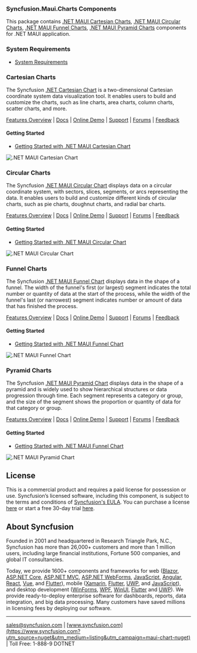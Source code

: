 ### Syncfusion.Maui.Charts Components

This package contains [.NET MAUI Cartesian Charts](https://www.syncfusion.com/maui-controls/maui-cartesian-charts), [.NET MAUI Circular Charts](https://www.syncfusion.com/maui-controls/maui-circular-charts), [.NET MAUI Funnel Charts](https://www.syncfusion.com/maui-controls/maui-funnel-charts), [.NET MAUI Pyramid Charts](https://www.syncfusion.com/maui-controls/maui-pyramid-charts) components for .NET MAUI application.

### System Requirements

* [System Requirements](https://help.syncfusion.com/maui/system-requirements)


### Cartesian Charts

The Syncfusion [.NET Cartesian Chart](https://www.syncfusion.com/maui-controls/maui-cartesian-charts) is a two-dimensional Cartesian coordinate system data visualization tool. It enables users to build and customize the charts, such as line charts, area charts, column charts, scatter charts, and more.

[Features Overview](https://www.syncfusion.com/maui-controls/maui-cartesian-charts) | [Docs](https://help.syncfusion.com/maui/cartesian-charts/overview) | [Online Demo](https://github.com/syncfusion/maui-demos) | [Support](https://support.syncfusion.com/support/tickets/create) | [Forums](https://www.syncfusion.com/forums/maui) | [Feedback](https://www.syncfusion.com/feedback/maui)

#### Getting Started

* [Getting Started with .NET MAUI Cartesian Chart](https://help.syncfusion.com/maui/cartesian-charts/getting-started)

![.NET MAUI Cartesian Chart](https://cdn.syncfusion.com/nuget-readme/maui/net_maui_SfCartesianChart.png)
  
### Circular Charts

The Syncfusion [.NET MAUI Circular Chart](https://www.syncfusion.com/maui-controls/maui-circular-charts) displays data on a circular coordinate system, with sectors, slices,  segments, or arcs representing the data. It enables users to build and customize different kinds of circular charts, such as pie charts, doughnut charts, and radial bar charts.

[Features Overview](https://www.syncfusion.com/maui-controls/maui-circular-charts) | [Docs](https://help.syncfusion.com/maui/circular-charts/overview) | [Online Demo](https://github.com/syncfusion/maui-demos) | [Support](https://support.syncfusion.com/support/tickets/create) | [Forums](https://www.syncfusion.com/forums/maui) | [Feedback](https://www.syncfusion.com/feedback/maui)

#### Getting Started

* [Getting Started with .NET MAUI Circular Chart](https://help.syncfusion.com/maui/circular-charts/getting-started)

![.NET MAUI Circular Chart](https://cdn.syncfusion.com/nuget-readme/maui/net_maui_SfCircularChart.png)

### Funnel Charts

The Syncfusion [.NET MAUI Funnel Chart](https://www.syncfusion.com/maui-controls/maui-funnel-charts) displays data in the shape of a funnel. The width of the funnel's first (or largest) segment indicates the total number or quantity of data at the start of the process, while the width of the funnel's last (or narrowest) segment indicates number or amount of data that has finished the process.

[Features Overview](https://www.syncfusion.com/maui-controls/maui-funnel-charts) | [Docs](https://help.syncfusion.com/maui/funnel-charts/overview) | [Online Demo](https://github.com/syncfusion/maui-demos) | [Support](https://support.syncfusion.com/support/tickets/create) | [Forums](https://www.syncfusion.com/forums/maui) | [Feedback](https://www.syncfusion.com/feedback/maui)

#### Getting Started

* [Getting Started with .NET MAUI Funnel Chart](https://help.syncfusion.com/maui/funnel-charts/getting-started)

![.NET MAUI Funnel Chart](https://cdn.syncfusion.com/nuget-readme/maui/net_maui_SfFunnelChart.png)

### Pyramid Charts

The Syncfusion [.NET MAUI Pyramid Chart](https://www.syncfusion.com/maui-controls/maui-pyramid-charts) displays data in the shape of a pyramid and is widely used to show hierarchical structures or data progression through time. Each segment represents a category or group, and the size of the segment shows the proportion or quantity of data for that category or group.

[Features Overview](https://www.syncfusion.com/maui-controls/maui-pyramid-charts) | [Docs](https://help.syncfusion.com/maui/pyramid-charts/overview) | [Online Demo](https://github.com/syncfusion/maui-demos) | [Support](https://support.syncfusion.com/support/tickets/create) | [Forums](https://www.syncfusion.com/forums/maui) | [Feedback](https://www.syncfusion.com/feedback/maui)

#### Getting Started

* [Getting Started with .NET MAUI Funnel Chart](https://help.syncfusion.com/maui/pyramid-charts/getting-started)

![.NET MAUI Pyramid Chart](https://cdn.syncfusion.com/nuget-readme/maui/net_maui_SfPyramidChart.png)

## License
This is a commercial product and requires a paid license for possession or use. Syncfusion’s licensed software, including this component, is subject to the terms and conditions of [Syncfusion's EULA](https://www.syncfusion.com/eula/es/?utm_source=nuget&utm_medium=listing&utm_campaign=maui-chart-nuget). You can purchase a license [here]( https://www.syncfusion.com/sales/products?utm_source=nuget&utm_medium=listing&utm_campaign=maui-chart-nuget) or start a free 30-day trial [here](https://www.syncfusion.com/account/manage-trials/start-trials?utm_source=nuget&utm_medium=listing&utm_campaign=maui-chart-nuget).

## About Syncfusion
Founded in 2001 and headquartered in Research Triangle Park, N.C., Syncfusion has more than 26,000+ customers and more than 1 million users, including large financial institutions, Fortune 500 companies, and global IT consultancies.
 
Today, we provide 1600+ components and frameworks for web ([Blazor](https://www.syncfusion.com/blazor-components?utm_source=nuget&utm_medium=listing&utm_campaign=maui-chart-nuget), [ASP.NET Core](https://www.syncfusion.com/aspnet-core-ui-controls?utm_source=nuget&utm_medium=listing&utm_campaign=maui-chart-nuget), [ASP.NET MVC](https://www.syncfusion.com/aspnet-mvc-ui-controls?utm_source=nuget&utm_medium=listing&utm_campaign=maui-chart-nuget), [ASP.NET WebForms](https://www.syncfusion.com/jquery/aspnet-webforms-ui-controls?utm_source=nuget&utm_medium=listing&utm_campaign=maui-chart-nuget), [JavaScript](https://www.syncfusion.com/javascript-ui-controls?utm_source=nuget&utm_medium=listing&utm_campaign=maui-chart-nuget), [Angular](https://www.syncfusion.com/angular-ui-components?utm_source=nuget&utm_medium=listing&utm_campaign=maui-chart-nuget), [React](https://www.syncfusion.com/react-ui-components?utm_source=nuget&utm_medium=listing&utm_campaign=maui-chart-nuget), [Vue](https://www.syncfusion.com/vue-ui-components?utm_source=nuget&utm_medium=listing&utm_campaign=maui-chart-nuget), and [Flutter](https://www.syncfusion.com/flutter-widgets?utm_source=nuget&utm_medium=listing&utm_campaign=maui-chart-nuget)), mobile ([Xamarin](https://www.syncfusion.com/xamarin-ui-controls?utm_source=nuget&utm_medium=listing&utm_campaign=maui-chart-nuget), [Flutter](https://www.syncfusion.com/flutter-widgets?utm_source=nuget&utm_medium=listing&utm_campaign=maui-chart-nuget), [UWP](https://www.syncfusion.com/uwp-ui-controls?utm_source=nuget&utm_medium=listing&utm_campaign=maui-chart-nuget), and [JavaScript](https://www.syncfusion.com/javascript-ui-controls?utm_source=nuget&utm_medium=listing&utm_campaign=maui-chart-nuget)), and desktop development ([WinForms](https://www.syncfusion.com/winforms-ui-controls?utm_source=nuget&utm_medium=listing&utm_campaign=maui-chart-nuget), [WPF](https://www.syncfusion.com/wpf-ui-controls?utm_source=nuget&utm_medium=listing&utm_campaign=maui-chart-nuget), [WinUI](https://www.syncfusion.com/winui-controls?utm_source=nuget&utm_medium=listing&utm_campaign=maui-chart-nuget), [Flutter](https://www.syncfusion.com/flutter-widgets?utm_source=nuget&utm_medium=listing&utm_campaign=maui-chart-nuget) and [UWP](https://www.syncfusion.com/uwp-ui-controls?utm_source=nuget&utm_medium=listing&utm_campaign=maui-chart-nuget)). We provide ready-to-deploy enterprise software for dashboards, reports, data integration, and big data processing. Many customers have saved millions in licensing fees by deploying our software.

___

[sales@syncfusion.com](mailto:sales@syncfusion.com?Subject=Syncfusion%20Maui%20Chart%20-%20NuGet) | [www.syncfusion.com](https://www.syncfusion.com?utm_source=nuget&utm_medium=listing&utm_campaign=maui-chart-nuget) | Toll Free: 1-888-9 DOTNET

